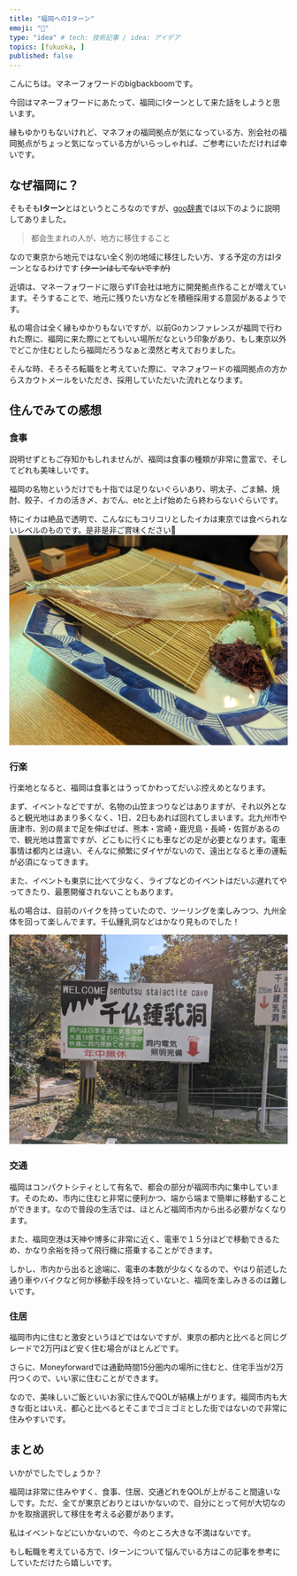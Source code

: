 ```yaml
---
title: "福岡へのIターン"
emoji: "🍜"
type: "idea" # tech: 技術記事 / idea: アイデア
topics: [fukuoka, ]
published: false
---
```


こんにちは。マネーフォワードのbigbackboomです。

今回はマネーフォワードにあたって、福岡にIターンとして来た話をしようと思います。

縁もゆかりもないけれど、マネフォの福岡拠点が気になっている方、別会社の福岡拠点がちょっと気になっている方がいらっしゃれば、ご参考にいただければ幸いです。


## なぜ福岡に？

そもそも**Iターン**とはというところなのですが、[goo辞書](https://dictionary.goo.ne.jp/word/I%E3%82%BF%E3%83%BC%E3%83%B3/)では以下のように説明してありました。

> 都会生まれの人が、地方に移住すること

なので東京から地元ではない全く別の地域に移住したい方、する予定の方はIターンとなるわけです ~~(ターンはしてないですが)~~

近頃は、マネーフォワードに限らずIT会社は地方に開発拠点作ることが増えています。そうすることで、地元に残りたい方などを積極採用する意図があるようです。

私の場合は全く縁もゆかりもないですが、以前Goカンファレンスが福岡で行われた際に、福岡に来た際にとてもいい場所だなという印象があり、もし東京以外でどこか住むとしたら福岡だろうなぁと漠然と考えておりました。

そんな時、そろそろ転職をと考えていた際に、マネフォワードの福岡拠点の方からスカウトメールをいただき、採用していただいた流れとなります。

## 住んでみての感想

### 食事
説明せずともご存知かもしれませんが、福岡は食事の種類が非常に豊富で、そしてどれも美味しいです。

福岡の名物というだけでも十指では足りないぐらいあり、明太子、ごま鯖、焼酎、餃子、イカの活き〆、おでん、etcと上げ始めたら終わらないぐらいです。

特にイカは絶品で透明で、こんなにもコリコリとしたイカは東京では食べられないレベルのものです。是非是非ご賞味ください🦑
![squid](/images/3a1253a708bc3e/squid.jpg)


### 行楽
行楽地となると、福岡は食事とはうってかわってだいぶ控えめとなります。

まず、イベントなどですが、名物の山笠まつりなどはありますが、それ以外となると観光地はあまり多くなく、1日、2日もあれば回れてしまいます。北九州市や唐津市、別の県まで足を伸ばせば、熊本・宮崎・鹿児島・長崎・佐賀があるので、観光地は豊富ですが、どこもに行くにも車などの足が必要となります。電車事情は都内とは違い、そんなに頻繁にダイヤがないので、遠出となると車の運転が必須になってきます。

また、イベントも東京に比べて少なく、ライブなどのイベントはだいぶ遅れてやってきたり、最悪開催されないこともあります。

私の場合は、自前のバイクを持っていたので、ツーリングを楽しみつつ、九州全体を回って楽しんでます。千仏鍾乳洞などはかなり見ものでした！

![shounyu](images/3a1253a708bc3e/shounyu.jpg)


### 交通
福岡はコンパクトシティとして有名で、都会の部分が福岡市内に集中しています。そのため、市内に住むと非常に便利かつ、端から端まで簡単に移動することができます。なので普段の生活では、ほとんど福岡市内から出る必要がなくなります。

また、福岡空港は天神や博多に非常に近く、電車で１５分ほどで移動できるため、かなり余裕を持って飛行機に搭乗することができます。

しかし、市内から出ると途端に、電車の本数が少なくなるので、やはり前述した通り車やバイクなど何か移動手段を持っていないと、福岡を楽しみきるのは難しいです。

### 住居
福岡市内に住むと激安というほどではないですが、東京の都内と比べると同じグレードで2万円ほど安く住む場合がほとんどです。

さらに、Moneyforwardでは通勤時間15分圏内の場所に住むと、住宅手当が2万円つくので、いい家に住むことができます。

なので、美味しいご飯といいお家に住んでQOLが結構上がります。福岡市内も大きな街とはいえ、都心と比べるとそこまでゴミゴミとした街ではないので非常に住みやすいです。

## まとめ
いかがでしたでしょうか？　

福岡は非常に住みやすく、食事、住居、交通どれをQOLが上がること間違いなしです。ただ、全てが東京どおりとはいかないので、自分にとって何が大切なのかを取捨選択して移住を考える必要があります。

私はイベントなどにいかないので、今のところ大きな不満はないです。

もし転職を考えている方で、Iターンについて悩んでいる方はこの記事を参考にしていただけたら嬉しいです。

